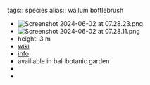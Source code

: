 tags:: species
alias:: wallum bottlebrush

- ![Screenshot 2024-06-02 at 07.28.23.png](https://peach-geographical-bat-397.mypinata.cloud/ipfs/QmfWzACmwwie5uttTY88JmS7fhaMNNmd5U7ogbBZTAz1iq)
- ![Screenshot 2024-06-02 at 07.28.11.png](https://peach-geographical-bat-397.mypinata.cloud/ipfs/QmSShKCZyE8DuVYQcrwpUC9J9SUfW8w6m9ZVBSPFbeLXJu)
- height: 3 m
- [wiki](https://en.wikipedia.org/wiki/Melaleuca_pachyphylla)
- [info](http://www.plantsofasia.com/index/melaleuca_pachyphylla/0-1132)
- availiable in bali botanic garden
-
-